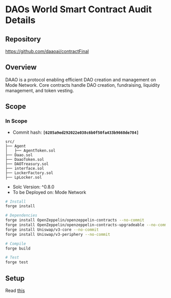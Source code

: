 # DAOs World Smart Contract Audit Details

## Repository
https://github.com/daaoai/contractFinal<br>

## Overview
DAAO is a protocol enabling efficient DAO creation and management on Mode Network. Core contracts handle DAO creation, fundraising, liquidity management, and token vesting.

## Scope

### In Scope
* Commit hash: **`[6285a9ed292022e038c6b0f50fa433b9668de784]`**

```solidity
src/
├── Agent
│   ├── AgentToken.sol
├── Daao.sol
├── DaaoToken.sol
├── DAOTreasury.sol
├── interface.sol
├── LockerFactory.sol
├── LpLocker.sol
```
* Solc Version: ^0.8.0
* To be Deployed on: Mode Network

```bash
# Install
forge install

# Dependencies
forge install OpenZeppelin/openzeppelin-contracts --no-commit
forge install OpenZeppelin/openzeppelin-contracts-upgradeable --no-commit
forge install Uniswap/v3-core --no-commit
forge install Uniswap/v3-periphery --no-commit

# Compile
forge build

# Test
forge test
```

## Setup

Read [this](https://github.com/daaoai/contractFinal?tab=readme-ov-file#setup)

